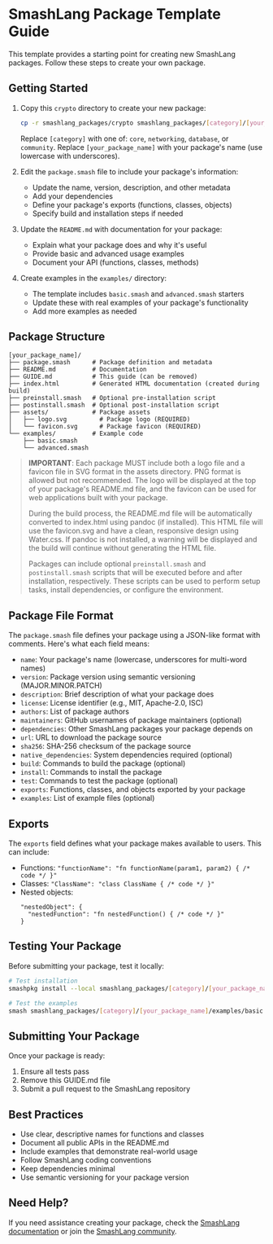 # SmashLang Package Template Guide

This template provides a starting point for creating new SmashLang packages. Follow these steps to create your own package.

## Getting Started

1. Copy this `crypto` directory to create your new package:

   ```bash
   cp -r smashlang_packages/crypto smashlang_packages/[category]/[your_package_name]
   ```

   Replace `[category]` with one of: `core`, `networking`, `database`, or `community`.
   Replace `[your_package_name]` with your package's name (use lowercase with underscores).

2. Edit the `package.smash` file to include your package's information:
   - Update the name, version, description, and other metadata
   - Add your dependencies
   - Define your package's exports (functions, classes, objects)
   - Specify build and installation steps if needed

3. Update the `README.md` with documentation for your package:
   - Explain what your package does and why it's useful
   - Provide basic and advanced usage examples
   - Document your API (functions, classes, methods)

4. Create examples in the `examples/` directory:
   - The template includes `basic.smash` and `advanced.smash` starters
   - Update these with real examples of your package's functionality
   - Add more examples as needed

## Package Structure

```
[your_package_name]/
├── package.smash      # Package definition and metadata
├── README.md          # Documentation
├── GUIDE.md           # This guide (can be removed)
├── index.html         # Generated HTML documentation (created during build)
├── preinstall.smash   # Optional pre-installation script
├── postinstall.smash  # Optional post-installation script
├── assets/            # Package assets
│   ├── logo.svg         # Package logo (REQUIRED)
│   └── favicon.svg      # Package favicon (REQUIRED)
└── examples/          # Example code
    ├── basic.smash
    └── advanced.smash
```

> **IMPORTANT**: Each package MUST include both a logo file and a favicon file in SVG format in the assets directory. PNG format is allowed but not recommended. The logo will be displayed at the top of your package's README.md file, and the favicon can be used for web applications built with your package.
>
> During the build process, the README.md file will be automatically converted to index.html using pandoc (if installed). This HTML file will use the favicon.svg and have a clean, responsive design using Water.css. If pandoc is not installed, a warning will be displayed and the build will continue without generating the HTML file.
>
> Packages can include optional `preinstall.smash` and `postinstall.smash` scripts that will be executed before and after installation, respectively. These scripts can be used to perform setup tasks, install dependencies, or configure the environment.

## Package File Format

The `package.smash` file defines your package using a JSON-like format with comments. Here's what each field means:

- `name`: Your package's name (lowercase, underscores for multi-word names)
- `version`: Package version using semantic versioning (MAJOR.MINOR.PATCH)
- `description`: Brief description of what your package does
- `license`: License identifier (e.g., MIT, Apache-2.0, ISC)
- `authors`: List of package authors
- `maintainers`: GitHub usernames of package maintainers (optional)
- `dependencies`: Other SmashLang packages your package depends on
- `url`: URL to download the package source
- `sha256`: SHA-256 checksum of the package source
- `native_dependencies`: System dependencies required (optional)
- `build`: Commands to build the package (optional)
- `install`: Commands to install the package
- `test`: Commands to test the package (optional)
- `exports`: Functions, classes, and objects exported by your package
- `examples`: List of example files (optional)

## Exports

The `exports` field defines what your package makes available to users. This can include:

- Functions: `"functionName": "fn functionName(param1, param2) { /* code */ }"`
- Classes: `"ClassName": "class ClassName { /* code */ }"`
- Nested objects: 
  ```
  "nestedObject": {
    "nestedFunction": "fn nestedFunction() { /* code */ }"
  }
  ```

## Testing Your Package

Before submitting your package, test it locally:

```bash
# Test installation
smashpkg install --local smashlang_packages/[category]/[your_package_name]

# Test the examples
smash smashlang_packages/[category]/[your_package_name]/examples/basic.smash
```

## Submitting Your Package

Once your package is ready:

1. Ensure all tests pass
2. Remove this GUIDE.md file
3. Submit a pull request to the SmashLang repository

## Best Practices

- Use clear, descriptive names for functions and classes
- Document all public APIs in the README.md
- Include examples that demonstrate real-world usage
- Follow SmashLang coding conventions
- Keep dependencies minimal
- Use semantic versioning for your package version

## Need Help?

If you need assistance creating your package, check the [SmashLang documentation](https://smashlang.com/docs/packages) or join the [SmashLang community](https://discord.gg/smashlang).
